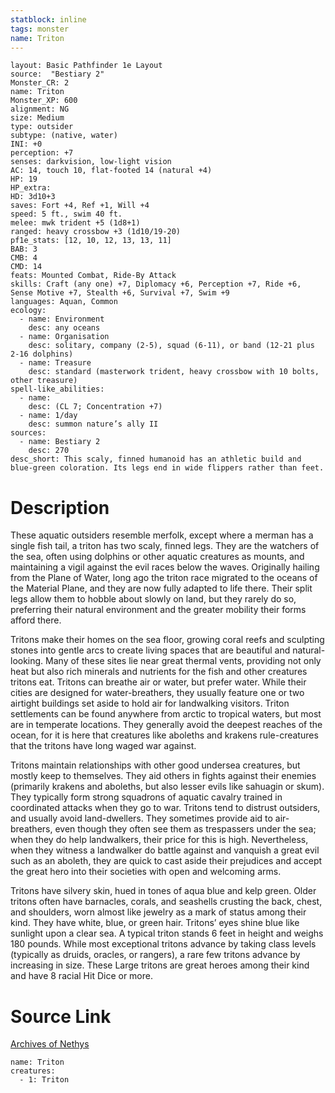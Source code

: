 ```yaml
---
statblock: inline
tags: monster
name: Triton
---
```

```statblock
layout: Basic Pathfinder 1e Layout
source:  "Bestiary 2"
Monster_CR: 2
name: Triton
Monster_XP: 600
alignment: NG
size: Medium
type: outsider
subtype: (native, water)
INI: +0
perception: +7
senses: darkvision, low-light vision
AC: 14, touch 10, flat-footed 14 (natural +4)
HP: 19
HP_extra: 
HD: 3d10+3
saves: Fort +4, Ref +1, Will +4
speed: 5 ft., swim 40 ft.
melee: mwk trident +5 (1d8+1)
ranged: heavy crossbow +3 (1d10/19-20)
pf1e_stats: [12, 10, 12, 13, 13, 11]
BAB: 3
CMB: 4
CMD: 14
feats: Mounted Combat, Ride-By Attack
skills: Craft (any one) +7, Diplomacy +6, Perception +7, Ride +6, Sense Motive +7, Stealth +6, Survival +7, Swim +9
languages: Aquan, Common
ecology:
  - name: Environment
    desc: any oceans
  - name: Organisation
    desc: solitary, company (2-5), squad (6-11), or band (12-21 plus 2-16 dolphins)
  - name: Treasure
    desc: standard (masterwork trident, heavy crossbow with 10 bolts, other treasure)
spell-like_abilities:
  - name:
    desc: (CL 7; Concentration +7)
  - name: 1/day
    desc: summon nature’s ally II
sources:
  - name: Bestiary 2
    desc: 270
desc_short: This scaly, finned humanoid has an athletic build and blue-green coloration. Its legs end in wide flippers rather than feet.
```
# Description
These aquatic outsiders resemble merfolk, except where a merman has a single fish tail, a triton has two scaly, finned legs. They are the watchers of the sea, often using dolphins or other aquatic creatures as mounts, and maintaining a vigil against the evil races below the waves. Originally hailing from the Plane of Water, long ago the triton race migrated to the oceans of the Material Plane, and they are now fully adapted to life there. Their split legs allow them to hobble about slowly on land, but they rarely do so, preferring their natural environment and the greater mobility their forms afford there.

Tritons make their homes on the sea floor, growing coral reefs and sculpting stones into gentle arcs to create living spaces that are beautiful and natural-looking. Many of these sites lie near great thermal vents, providing not only heat but also rich minerals and nutrients for the fish and other creatures tritons eat. Tritons can breathe air or water, but prefer water. While their cities are designed for water-breathers, they usually feature one or two airtight buildings set aside to hold air for landwalking visitors. Triton settlements can be found anywhere from arctic to tropical waters, but most are in temperate locations. They generally avoid the deepest reaches of the ocean, for it is here that creatures like aboleths and krakens rule-creatures that the tritons have long waged war against.

Tritons maintain relationships with other good undersea creatures, but mostly keep to themselves. They aid others in fights against their enemies (primarily krakens and aboleths, but also lesser evils like sahuagin or skum). They typically form strong squadrons of aquatic cavalry trained in coordinated attacks when they go to war. Tritons tend to distrust outsiders, and usually avoid land-dwellers. They sometimes provide aid to air-breathers, even though they often see them as trespassers under the sea; when they do help landwalkers, their price for this is high. Nevertheless, when they witness a landwalker do battle against and vanquish a great evil such as an aboleth, they are quick to cast aside their prejudices and accept the great hero into their societies with open and welcoming arms.

Tritons have silvery skin, hued in tones of aqua blue and kelp green. Older tritons often have barnacles, corals, and seashells crusting the back, chest, and shoulders, worn almost like jewelry as a mark of status among their kind. They have white, blue, or green hair. Tritons’ eyes shine blue like sunlight upon a clear sea. A typical triton stands 6 feet in height and weighs 180 pounds. While most exceptional tritons advance by taking class levels (typically as druids, oracles, or rangers), a rare few tritons advance by increasing in size. These Large tritons are great heroes among their kind and have 8 racial Hit Dice or more.
# Source Link
[Archives of Nethys](https://aonprd.com/MonsterDisplay.aspx?ItemName=Triton)
```encounter-table
name: Triton
creatures:
  - 1: Triton
```
